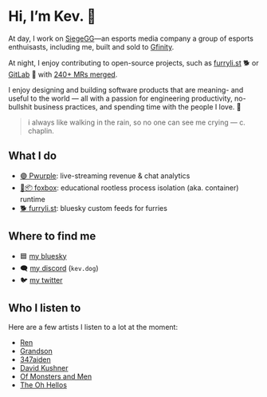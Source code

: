 # Hi, I’m Kev. 👋

At day, I work on [SiegeGG](https://siege.gg/)—an esports media company a group of esports enthuisasts, including me, built and sold to [Gfinity](https://www.gfinityplc.com/).

At night, I enjoy contributing to open-source projects, such as [furryli.st](https://github.com/strideynet/bsky-furry-feed) 🐕 or [GitLab](https://about.gitlab.com) 🦊 with [240+ MRs merged](https://about.gitlab.com/releases/2021/12/22/gitlab-14-6-released/#mvp).

I enjoy designing and building software products that are meaning- and useful to the world — all with a passion for engineering productivity, no-bullshit business practices, and spending time with the people I love. 🧡

> i always like walking in the rain, so no one can see me crying — c. chaplin.

## What I do

- [🟣 Pwurple](https://gitlab.com/codingpaws/pwurple/): live-streaming revenue & chat analytics
- [🦊📦 foxbox](https://github.com/codingpa-ws/foxbox): educational rootless process isolation (aka. container) runtime
- [🐕 furryli.st](https://github.com/strideynet/bsky-furry-feed): bluesky custom feeds for furries

## Where to find me

- 🟦 [my bluesky](https://bsky.app/profile/woof.bsky.social)
- 🗨 [my discord](https://discord.com/users/216472541148086272) (`kev.dog`)
- 🐦 [my twitter](https://twitter.com/kevslashnull/)

## Who I listen to

Here are a few artists I listen to a lot at the moment:

- [Ren](https://genius.com/artists/Ren)
- [Grandson](https://genius.com/artists/Grandson)
- [347aiden](https://genius.com/artists/347aidan)
- [David Kushner](https://genius.com/artists/David-kushner)
- [Of Monsters and Men](https://genius.com/artists/Of-monsters-and-men)
- [The Oh Hellos](https://genius.com/artists/The-oh-hellos)

<!--
**KevSlashNull/KevSlashNull** is a ✨ _special_ ✨ repository because its `README.md` (this file) appears on your GitHub profile.

Here are some ideas to get you started:

- 🔭 I’m currently working on ...
- 🌱 I’m currently learning ...
- 👯 I’m looking to collaborate on ...
- 🤔 I’m looking for help with ...
- 💬 Ask me about ...
- 📫 How to reach me: ...
- 😄 Pronouns: ...
- ⚡ Fun fact: ...
-->
